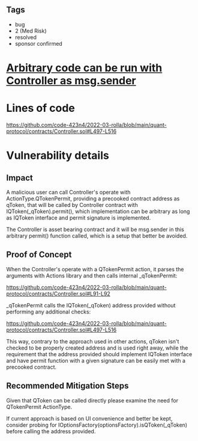 ## Tags

- bug
- 2 (Med Risk)
- resolved
- sponsor confirmed

# [Arbitrary code can be run with Controller as msg.sender](https://github.com/code-423n4/2022-03-rolla-findings/issues/65) 

# Lines of code

https://github.com/code-423n4/2022-03-rolla/blob/main/quant-protocol/contracts/Controller.sol#L497-L516


# Vulnerability details

## Impact

A malicious user can call Controller's operate with ActionType.QTokenPermit, providing a precooked contract address as qToken, that will be called by Controller contract with IQToken(_qToken).permit(), which implementation can be arbitrary as long as IQToken interface and permit signature is implemented.

The Controller is asset bearing contract and it will be msg.sender in this arbitrary permit() function called, which is a setup that better be avoided.

## Proof of Concept

When the Controller's operate with a QTokenPermit action, it parses the arguments with Actions library and then calls internal _qTokenPermit:

https://github.com/code-423n4/2022-03-rolla/blob/main/quant-protocol/contracts/Controller.sol#L91-L92

_qTokenPermit calls the IQToken(_qToken) address provided without performing any additional checks:

https://github.com/code-423n4/2022-03-rolla/blob/main/quant-protocol/contracts/Controller.sol#L497-L516

This way, contrary to the approach used in other actions, qToken isn't checked to be properly created address and is used right away, while the requirement that the address provided should implement IQToken interface and have permit function with a given signature can be easily met with a precooked contract.

## Recommended Mitigation Steps

Given that QToken can be called directly please examine the need for QTokenPermit ActionType.

If current approach is based on UI convenience and better be kept, consider probing for IOptionsFactory(optionsFactory).isQToken(_qToken) before calling the address provided.

